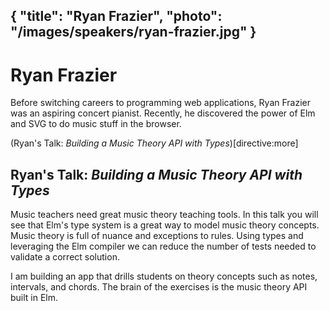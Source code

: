 {
    "title": "Ryan Frazier",
    "photo": "/images/speakers/ryan-frazier.jpg"
}
---

# Ryan Frazier

Before switching careers to programming web applications, Ryan Frazier was an aspiring concert pianist. Recently, he discovered the power of Elm and SVG to do music stuff in the browser.

(Ryan's Talk: *Building a Music Theory API with Types*)[directive:more]

## Ryan's Talk: *Building a Music Theory API with Types*

Music teachers need great music theory teaching tools. In this talk you will see that Elm's type system is a great way to model music theory concepts. Music theory is full of nuance and exceptions to rules. Using types and leveraging the Elm compiler we can reduce the number of tests needed to validate a correct solution.

I am building an app that drills students on theory concepts such as notes, intervals, and chords. The brain of the exercises is the music theory API built in Elm.
